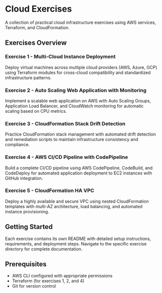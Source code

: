 # Cloud Exercises

A collection of practical cloud infrastructure exercises using AWS services, Terraform, and CloudFormation.

## Exercises Overview

### Exercise 1 - Multi-Cloud Instance Deployment
Deploy virtual machines across multiple cloud providers (AWS, Azure, GCP) using Terraform modules for cross-cloud compatibility and standardized infrastructure patterns.

### Exercise 2 - Auto Scaling Web Application with Monitoring
Implement a scalable web application on AWS with Auto Scaling Groups, Application Load Balancer, and CloudWatch monitoring for automatic scaling based on CPU metrics.

### Exercise 3 - CloudFormation Stack Drift Detection
Practice CloudFormation stack management with automated drift detection and remediation scripts to maintain infrastructure consistency and compliance.

### Exercise 4 - AWS CI/CD Pipeline with CodePipeline
Build a complete CI/CD pipeline using AWS CodePipeline, CodeBuild, and CodeDeploy for automated application deployment to EC2 instances with GitHub integration.

### Exercise 5 - CloudFormation HA VPC
Deploy a highly available and secure VPC using nested CloudFormation templates with multi-AZ architecture, load balancing, and automated instance provisioning.

## Getting Started

Each exercise contains its own README with detailed setup instructions, requirements, and deployment steps. Navigate to the specific exercise directory for complete documentation.

## Prerequisites

- AWS CLI configured with appropriate permissions
- Terraform (for exercises 1, 2, and 4)
- Git for version control
